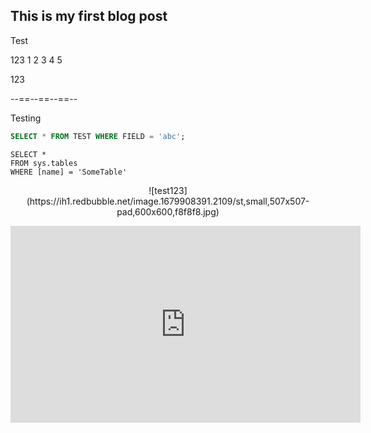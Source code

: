 ## This is my first blog post

Test

123
1
2
3
4
5

123

--==--==--==--

Testing

```SQL
SELECT * FROM TEST WHERE FIELD = 'abc';
```

```tsql
SELECT *
FROM sys.tables
WHERE [name] = 'SomeTable'
```
<p align="center">
![test123](https://ih1.redbubble.net/image.1679908391.2109/st,small,507x507-pad,600x600,f8f8f8.jpg)
</p>

<p align="center">
<iframe width="560" height="315" src="https://www.youtube.com/embed/MVMKpcbCn4M" title="YouTube video player" frameborder="0" allow="accelerometer; autoplay; clipboard-write; encrypted-media; gyroscope; picture-in-picture" allowfullscreen></iframe>
</p>
